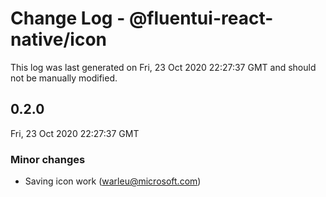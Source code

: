 # Change Log - @fluentui-react-native/icon

This log was last generated on Fri, 23 Oct 2020 22:27:37 GMT and should not be manually modified.

<!-- Start content -->

## 0.2.0

Fri, 23 Oct 2020 22:27:37 GMT

### Minor changes

- Saving icon work (warleu@microsoft.com)
